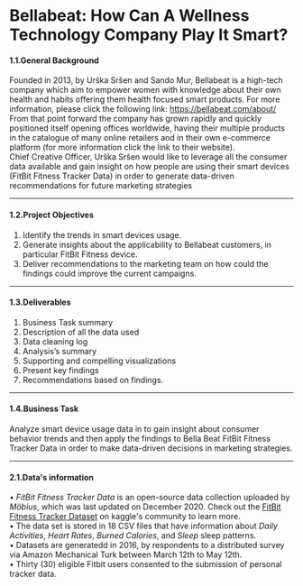 # Bellabeat: How Can A Wellness Technology Company Play It Smart?

#### **1.1.General Background**  

Founded in 2013, by Urška Sršen and Sando Mur, Bellabeat is a high-tech company which aim to empower women with knowledge about their own health and habits offering them health focused smart products. 
For more information, please click the following link: <https://bellabeat.com/about/>  
From that point forward the company has grown rapidly and quickly positioned itself opening offices worldwide, having their multiple products in the catalogue of many online retailers and in their own e-commerce platform (for more information click the link to their website).  
Chief Creative Officer, Urška Sršen would like to leverage all the consumer data available and gain insight on how people are using their smart devices (FitBit Fitness Tracker Data) in order to generate data-driven recommendations for future marketing strategies

***

#### **1.2.Project Objectives**  

1.	Identify the trends in smart devices usage. 
2.	Generate insights about the applicability to Bellabeat customers, in particular FitBit Fitness device. 
3.	Deliver recommendations to the marketing team on how could the findings could improve the current campaigns. 

***

#### **1.3.Deliverables**  

1.	Business Task summary 
2.	Description of all the data used
3.	Data cleaning log
4.	Analysis’s summary
5.	Supporting and compelling visualizations
6.	Present key findings
7.	Recommendations based on findings. 

***

#### **1.4.Business Task**  

Analyze smart device usage data in to gain insight about consumer behavior trends and then apply the findings to Bella Beat FitBit Fitness Tracker Data in order to make data-driven decisions in marketing strategies. 

***

#### **2.1.Data's information**  

•	*FitBit Fitness Tracker Data* is an open-source data collection uploaded by 
*Möbius*, which was last updated on December 2020. Check out the [FitBit Fitness Tracker Dataset](https://www.kaggle.com/arashnic/fitbit) on kaggle's community to learn more.  
•	The data set is stored in 18 CSV files that have information about *Daily Activities*, *Heart Rates*, *Burned Calories*, and *Sleep* sleep patterns.  
•	Datasets are generatedd in 2016, by respondents to a distributed survey via Amazon Mechanical Turk between March 12th to May 12th.  
•	Thirty (30) eligible Fitbit users consented to the submission of personal tracker
data.  
